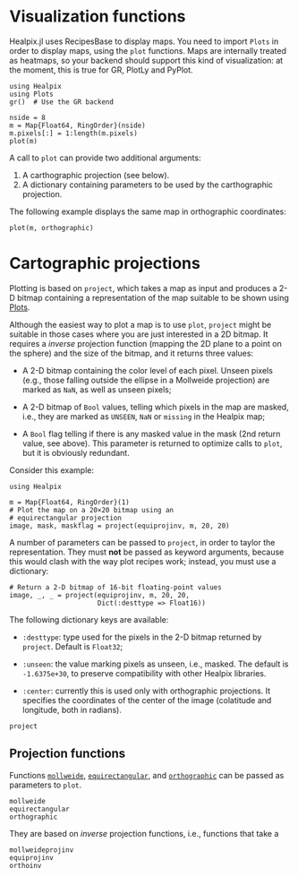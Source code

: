 # Visualization functions

Healpix.jl uses RecipesBase to display maps. You need to import
`Plots` in order to display maps, using the `plot` functions.  Maps
are internally treated as heatmaps, so your backend should support
this kind of visualization: at the moment, this is true for GR, PlotLy
and PyPlot.


```@example plotting
using Healpix
using Plots
gr()  # Use the GR backend

nside = 8
m = Map{Float64, RingOrder}(nside)
m.pixels[:] = 1:length(m.pixels)
plot(m)
```

A call to `plot` can provide two additional arguments:

1. A carthographic projection (see below).
2. A dictionary containing parameters to be used by the carthographic
   projection.
   
The following example displays the same map in orthographic
coordinates:

```@example plotting
plot(m, orthographic)
```

# Cartographic projections

Plotting is based on `project`, which takes a map as input and
produces a 2-D bitmap containing a representation of the map suitable
to be shown using [Plots](https://github.com/JuliaPlots/Plots.jl).

Although the easiest way to plot a map is to use `plot`, `project`
might be suitable in those cases where you are just interested in a 2D
bitmap. It requires a *inverse* projection function (mapping the 2D
plane to a point on the sphere) and the size of the bitmap, and it
returns three values:

- A 2-D bitmap containing the color level of each pixel. Unseen pixels
  (e.g., those falling outside the ellipse in a Mollweide projection)
  are marked as `NaN`, as well as unseen pixels;

- A 2-D bitmap of `Bool` values, telling which pixels in the map are
  masked, i.e., they are marked as `UNSEEN`, `NaN` or `missing` in the
  Healpix map;
  
- A `Bool` flag telling if there is any masked value in the mask (2nd
  return value, see above). This parameter is returned to optimize
  calls to `plot`, but it is obviously redundant.

Consider this example:

```@example project
using Healpix

m = Map{Float64, RingOrder}(1)
# Plot the map on a 20×20 bitmap using an
# equirectangular projection
image, mask, maskflag = project(equiprojinv, m, 20, 20)
```

A number of parameters can be passed to `project`, in order to taylor
the representation. They must **not** be passed as keyword arguments,
because this would clash with the way plot recipes work; instead, you
must use a dictionary:

```@example project
# Return a 2-D bitmap of 16-bit floating-point values
image, _, _ = project(equiprojinv, m, 20, 20,
                      Dict(:desttype => Float16))
```

The following dictionary keys are available:

- `:desttype`: type used for the pixels in the 2-D bitmap returned by
  `project`. Default is `Float32`;
  
- `:unseen`: the value marking pixels as unseen, i.e., masked. The
  default is `-1.6375e+30`, to preserve compatibility with other
  Healpix libraries.

- `:center`: currently this is used only with orthographic
  projections. It specifies the coordinates of the center of the image
  (colatitude and longitude, both in radians).

```@docs
project
```

## Projection functions

Functions [`mollweide`](@ref), [`equirectangular`](@ref), and
[`orthographic`](@ref) can be passed as parameters to `plot`.

```@docs
mollweide
equirectangular
orthographic
```

They are based on *inverse* projection functions, i.e., functions that take a 

```@docs
mollweideprojinv
equiprojinv
orthoinv
```
